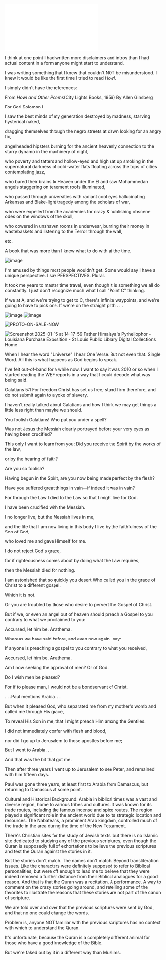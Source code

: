 ![DISCLAIMER](DISCLAIMER.md)

I think at one point I had written more disclaimers and intros than I had actual content in a form anyone might start to understand.

I was writing something that I knew that couldn't NOT be misunderstood.  I knew it would be like the first time I tried to read _Howl_.

I simply didn't have the references:

From _Howl and Other Poems_(City Lights Books, 1956)
By Allen Ginsberg

For Carl Solomon
I

I saw the best minds of my generation destroyed by madness, starving hysterical naked,

dragging themselves through the negro streets at dawn looking for an angry fix,

angelheaded hipsters burning for the ancient heavenly connection to the starry dynamo in the machinery of night,

who poverty and tatters and hollow-eyed and high sat up smoking in the supernatural darkness of cold-water flats floating across the tops of cities contemplating jazz,

who bared their brains to Heaven under the El and saw Mohammedan angels staggering on tenement roofs illuminated,

who passed through universities with radiant cool eyes hallucinating Arkansas and Blake-light tragedy among the scholars of war,

who were expelled from the academies for crazy & publishing obscene odes on the windows of the skull,

who cowered in unshaven rooms in underwear, burning their money in wastebaskets and listening to the Terror through the wall,

etc.

A book that was more than I knew what to do with at the time.  

![image](https://github.com/user-attachments/assets/9ffeb04e-e515-4aeb-bd9b-2f8e3848e81d)

I'm amused by things most people wouldn't get.  Some would say I have a unique perspective.  I say PERSPECTIVES.  Plural.

It took me years to master time travel, even though it is something we all do constantly.  I just don't recognize much what I call "Point C" thinking.

If we at A, and we're trying to get to C, there's infinite waypoints, and we're going to have to pick one.  If we're on the straight path . . .

![image](https://github.com/user-attachments/assets/c5e17f00-3eea-493c-8a90-7f9e08ab59b3)
![image](https://github.com/user-attachments/assets/b6266351-2fa9-4dc4-a428-5c388e1403d4)

![PROTO-ON-SALE-NOW](https://github.com/user-attachments/assets/c2fd287f-e80e-443a-a484-ccb7c764062f)

![Screenshot 2025-01-15 at 14-17-59 Father Himalaya's Pyrheliophor - Louisiana Purchase Exposition - St  Louis Public Library Digital Collections Home](https://github.com/user-attachments/assets/51614daf-419a-40f9-a142-cbd4b1485907)

When I hear the word "Universe" I hear One Verse.  But not even that.  Single Word.  All this is what happens as God begins to speak.

I've felt out-of-band for a while now.  I want to say it was 2010 or so when I started reading the WEF reports in a way that I could decode what was being said.

Galatians 5:1 For freedom Christ has set us free; stand firm therefore, and do not submit again to a yoke of slavery.

I haven't really talked about Galatians and how I think we may get things a little less right than maybe we should.

You foolish Galatians! Who put you under a spell?

Was not Jesus the Messiah clearly portrayed before your very eyes as having been crucified? 

This only I want to learn from you: Did you receive the Spirit by the works of the law,

or by the hearing of faith? 

Are you so foolish?

Having begun in the Spirit, are you now being made perfect by the flesh?

Have you suffered great things in vain—if indeed it was in vain?

For through the Law I died to the Law so that I might live for God.

I have been crucified with the Messiah.

I no longer live, but the Messiah lives in me, 

and the life that I am now living in this body I live by the faithfulness of the Son of God,

who loved me and gave Himself for me.

I do not reject God's grace,

for if righteousness comes about by doing what the Law requires,

then the Messiah died for nothing.

I am astonished that so quickly you desert Who called you in the grace of Christ to a different gospel.

Which it is not.

Or you are troubled by those who desire to pervert the Gospel of Christ.

But if we, or even an angel out of heaven should preach a Gospel to you contrary to what we proclaimed to you:

Accursed, let him be.  Anathema.

Whereas we have said before, and even now again I say:

If anyone is preaching a gospel to you contrary to what you received,

Accursed, let him be.  Anathema.

Am I now seeking the approval of men?  Or of God.

Do I wish men be pleased?

For if to please man, I would not be a bondservant of Christ.

. . .Paul mentions Arabia. . .

But when it pleased God, who separated me from my mother's womb and called me through His grace,

To reveal His Son in me, that I might preach Him among the Gentiles.

I did not immediately confer with flesh and blood,

nor did I go up to Jerusalem to those apostles before me;

But I went to Arabia. . .

And that was the bit that got me.  

Then after three years I went up to Jerusalem to see Peter, and remained with him fifteen days.

Paul was gone three years, at least first to Arabia from Damascus, but returning to Damascus at some point.

Cultural and Historical Background: Arabia in biblical times was a vast and diverse region, home to various tribes and cultures. It was known for its trade routes, including the famous incense and spice routes. The region played a significant role in the ancient world due to its strategic location and resources. The Nabateans, a prominent Arab kingdom, controlled much of the trade in the area during the time of the New Testament.

There's Christian sites for the study of Jewish texts, but there is no Islamic site dedicated to studying any of the previous scriptures, even though the Quran is supposedly full of exhortations to believe the previous scriptures and test the Quran against the stories in it.

But the stories don't match.  The names don't match.  Beyond transliteration issues.  Like the characters were definitely supposed to refer to Biblical personalities, but were off enough to lead me to believe that they were indeed removed a further distance from their Biblical analogues for a good reason.  And that is that the Quran was a recitation.  A performance.  A way to comment on the crazy stories going around, and retelling some of the favorites to illustrate the reasons that these stories are not part of the canon of scripture.

We are told over and over that the previous scriptures were sent by God, and that no one could change the words.

Problem is, anyone NOT familiar with the previous scriptures has no context with which to understand the Quran.

It's unfortunate, because the Quran is a completely different animal for those who have a good knowledge of the Bible.

But we're faked out by it in a different way than Muslims.
